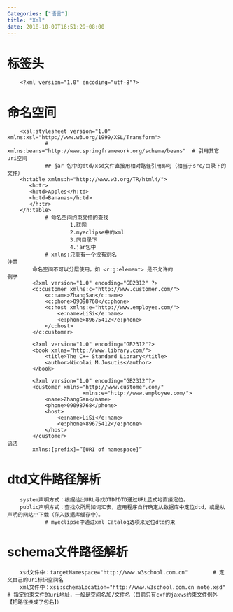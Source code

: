 ```yaml
---
Categories: ["语言"]
title: "Xml"
date: 2018-10-09T16:51:29+08:00
---
```


# 标签头
        <?xml version="1.0" encoding="utf-8"?>
# 命名空间
        <xsl:stylesheet version="1.0" xmlns:xsl="http://www.w3.org/1999/XSL/Transform">
                # xmlns:beans="http://www.springframework.org/schema/beans"  # 引用其它uri空间
                ## jar 包中的dtd/xsd文件直接用相对路径引用即可（相当于src/目录下的文件）
        <h:table xmlns:h="http://www.w3.org/TR/html4/">
           <h:tr>
           <h:td>Apples</h:td>
           <h:td>Bananas</h:td>
           </h:tr>
        </h:table>
                # 命名空间约束文件的查找
                        1.联网
                        2.myeclipse中的xml
                        3.同目录下
                        4.jar包中
                # xmlns:只能有一个没有别名
    注意
            命名空间不可以分层使用，如 <r:g:element> 是不允许的
    例子
            <?xml version="1.0" encoding="GB2312" ?>
            <c:customer xmlns:c="http://www.customer.com/">
                <c:name>ZhangSan</c:name>
                <c:phone>09098768</c:phone>
                <c:host xmlns:e="http://www.employee.com/">
                    <e:name>LiSi</e:name>
                    <e:phone>89675412</e:phone>
                </c:host>
            </c:customer>

            <?xml version="1.0" encoding="GB2312"?>
            <book xmlns="http://www.library.com/">
                <title>The C++ Standard Library</title>
                <author>Nicolai M.Josutis</author>
            </book>

            <?xml version="1.0" encoding="GB2312"?>
            <customer xmlns="http://www.customer.com/"
                            xmlns:e="http://www.employee.com/">
                <name>ZhangSan</name>
                <phone>09098768</phone>
                <host>
                    <e:name>LiSi</e:name>
                    <e:phone>89675412</e:phone>
                </host>
            </customer>
    语法
            xmlns:[prefix]=”[URI of namespace]”
 
                        
# dtd文件路径解析
        system声明方式：根据给出URL寻找DTD?DTD通过URL显式地直接定位。
        public声明方式：查找众所周知词汇表，应用程序自行确定从数据库中定位dtd，或是从声明的网站中下载（存入数据库缓存中）。
                # myeclipse中通过xml Catalog选项来定位dtd约束

# schema文件路径解析
        xsd文件中：targetNamespace="http://www.w3school.com.cn"        # 定义自己的uri标识空间名
        xml文件中：xsi:schemaLocation="http://www.w3school.com.cn note.xsd"                # 指定约束文件的uri地址，一般是空间名加/文件名（目前只有cxf的jaxws约束文件例外【把路径换成了包名】）
